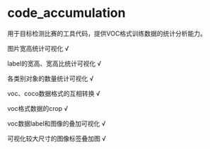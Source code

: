 # code_accumulation
用于目标检测比赛的工具代码，提供VOC格式训练数据的统计分析能力。

图片宽高统计可视化	√

label的宽高、宽高比统计可视化	√

各类别对象的数量统计可视化	√

voc、coco数据格式的互相转换	√

voc格式数据的crop √

voc数据label和图像的叠加可视化 √

可视化较大尺寸的图像标签叠加图 √
